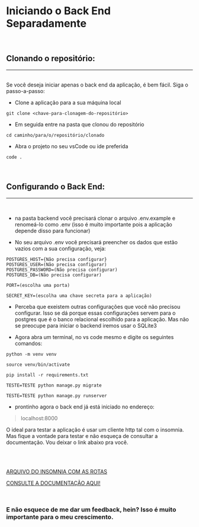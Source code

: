 # Iniciando o Back End Separadamente

<br>

## Clonando o repositório:
---
<br>
Se você deseja iniciar apenas o back end da aplicação, é bem fácil. Siga o passo-a-passo:

- Clone a aplicação para a sua máquina local

```shell
git clone <chave-para-clonagem-do-repositório>
```

- Em seguida entre na pasta que clonou do repositório

```shell
cd caminho/para/o/repositório/clonado
```

- Abra o projeto no seu vsCode ou ide preferida
```shell
code .
```
<br>

## Configurando o Back End:
---
<br>

- na pasta backend você precisará clonar o arquivo .env.example e renomeá-lo como .env (isso é muito importante pois a aplicação depende disso para funcionar)

- No seu arquivo .env você precisará preencher os dados que estão vazios com a sua configuração, veja:

```.env
POSTGRES_HOST={Não precisa configurar}
POSTGRES_USER=(Não precisa configurar)
POSTGRES_PASSWORD=(Não precisa configurar)
POSTGRES_DB=(Não precisa configurar)

PORT=(escolha uma porta)

SECRET_KEY=(escolha uma chave secreta para a aplicação)
```

- Perceba que exeistem outras configurações que você não precisou configurar. Isso se dá porque essas configurações servem para o postgres que é o banco relacional escolhido para a aplicação. Mas não se preocupe para iniciar o backend iremos usar o SQLite3

- Agora abra um terminal, no vs code mesmo e digite os seguintes comandos:

```shell
python -m venv venv
```

```shell
source venv/bin/activate
```

```shell
pip install -r requirements.txt
```

```shell
TESTE=TESTE python manage.py migrate
```

```shell
TESTE=TESTE python manage.py runserver
```

- prontinho agora o back end já está iniciado no endereço:

> localhost:8000

O ideal para testar a aplicação é usar um cliente http tal com o insomnia. Mas fique a vontade para testar e não esqueça de consultar a documentação. Vou deixar o link abaixo pra você.

<br>
<br>

<a href="https://drive.google.com/uc?id=1AX_cHpGvhqC5OXoA-oi38jQcPVWEI5yO&authuser=1&export=download" target="_self">ARQUIVO DO INSOMNIA COM AS ROTAS</a>

<a href="https://thdev-matheus.github.io/fullstack-file-request-react-django/" target="_blank">CONSULTE A DOCUMENTAÇÃO AQUI!</a>

<br>

### E não esquece de me dar um feedback, hein? Isso é muito importante para o meu crescimento.

